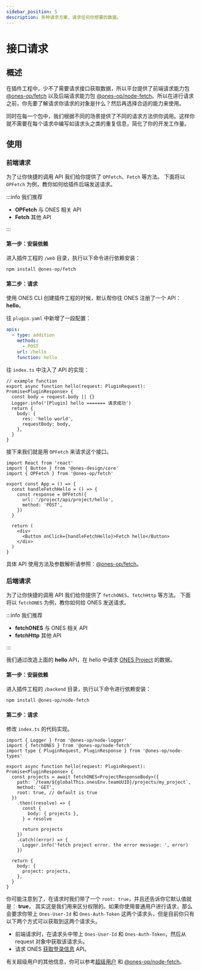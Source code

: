 ```yaml
---
sidebar_position: 5
description: 多种请求方案，请求任何你想要的数据。
---
```


# 接口请求

## 概述

在插件工程中，少不了需要请求接口获取数据，所以平台提供了前端请求能力包 [@ones-op/fetch](../../reference/packages/fetch/fetch.md) 以及后端请求能力包 [@ones-op/node-fetch](../../reference//packages/node-fetch/node-fetch.md)。所以在进行请求之前，你先要了解请求你请求的对象是什么？然后再选择合适的能力来使用。

同时在每一个包中，我们根据不同的场景提供了不同的请求方法供你调用。这样你就不需要在每个请求中编写如请求头之类的重复信息，简化了你的开发工作量。

<!-- 在 [@ones-op/fetch](../../reference/packages/fetch/fetch.md) 这个能力包中，我们还内置了一些标准错误处理，帮助你轻松应对各种错误场景。 -->

## 使用

### 前端请求

为了让你快捷的调用 API 我们给你提供了 `OPFetch`、`Fetch` 等方法。 下面将以 `OPFetch` 为例，教你如何给插件后端发送请求。

:::info
我们推荐

- **OPFetch** 与 ONES 相关 API
- **Fetch** 其他 API

:::

#### 第一步：安装依赖

进入插件工程的 `/web` 目录，执行以下命令进行依赖安装：

```bash npm2yarn
npm install @ones-op/fetch
```

#### 第二步：请求

使用 ONES CLI 创建插件工程的时候，默认帮你往 ONES 注册了一个 API：**hello**。

往 `plugin.yaml` 中新增了一段配置：

```yaml title="/config/plugin.yaml"
apis:
  - type: addition
    methods:
      - POST
    url: /hello
    function: hello
```

往 `index.ts` 中注入了 API 的实现：

```tsx title="/backend/src/index.ts"
// example function
export async function hello(request: PluginRequest): Promise<PluginResponse> {
  const body = request.body || {}
  Logger.info('[Plugin] hello ======= 请求成功')
  return {
    body: {
      res: 'hello world',
      requestBody: body,
    },
  }
}
```

接下来我们就是用 `OPFetch` 来请求这个接口。

```tsx
import React from 'react'
import { Button } from '@ones-design/core'
import { OPFetch } from '@ones-op/fetch'

export const App = () => {
  const handleFetchHello = () => {
    const response = OPFetch({
      url: '/project/api/project/hello',
      method: 'POST',
    })
  }

  return (
    <div>
      <Button onClick={handleFetchHello}>Fetch hello</Button>
    </div>
  )
}
```

具体 API 使用方法及参数解析请参照：[@ones-op/fetch](../../reference/packages/fetch/fetch.md)。

### 后端请求

为了让你快捷的调用 API 我们给你提供了 `fetchONES`、`fetchHttp` 等方法。 下面将以 `fetchONES` 为例，教你如何给 ONES 发送请求。

:::info
我们推荐

- **fetchONES** 与 ONES 相关 API
- **fetchHttp** 其他 API

:::

我们通过改造上面的 **hello** API，在 hello 中请求 [ONES Project](../../api/project/project.md#根据项目-id-获取项目列表) 的数据。

#### 第一步：安装依赖

进入插件工程的 `/backend` 目录，执行以下命令进行依赖安装：

```bash npm2yarn
npm install @ones-op/node-fetch
```

#### 第二步：请求

修改 `index.ts` 的代码实现。

```tsx title="/backend/src/index.ts"
import { Logger } from '@ones-op/node-logger'
import { fetchONES } from '@ones-op/node-fetch'
import type { PluginRequest, PluginResponse } from '@ones-op/node-types'

export async function hello(request: PluginRequest): Promise<PluginResponse> {
  const projects = await fetchONES<ProjectResponseBody>({
    path: `/team/${globalThis.onesEnv.teamUUID}/projects/my_project`,
    method: 'GET',
    root: true, // default is true
  })
    .then((resolve) => {
      const {
        body: { projects },
      } = resolve

      return projects
    })
    .catch((error) => {
      Logger.info('fetch project error. the error message: ', error)
    })

  return {
    body: {
      project: projects,
    },
  }
}
```

你可能注意到了，在请求时我们带了一个 `root: true`，并且还告诉你它默认值就是： **true**， 其实这是我们用来区分权限的。如果你使用普通用户进行请求，那么会要求你带上 `Ones-User-Id` 和 `Ones-Auth-Token` 这两个请求头，但是目前你只有以下两个方式可以获取到这两个请求头。

- 前端请求时，在请求头中带上 `Ones-User-Id` 和 `Ones-Auth-Token`，然后从 request 对象中获取该请求头。
- 请求 ONES [获取登录信息](../../api/auth/auth.md#获取登录信息) API。

有关超级用户的其他信息，你可以参考[超级用户](../../abilities/basic/super-admin.md) 和 [@ones-op/node-fetch](../../reference/packages/node-fetch/node-fetch.md)。
